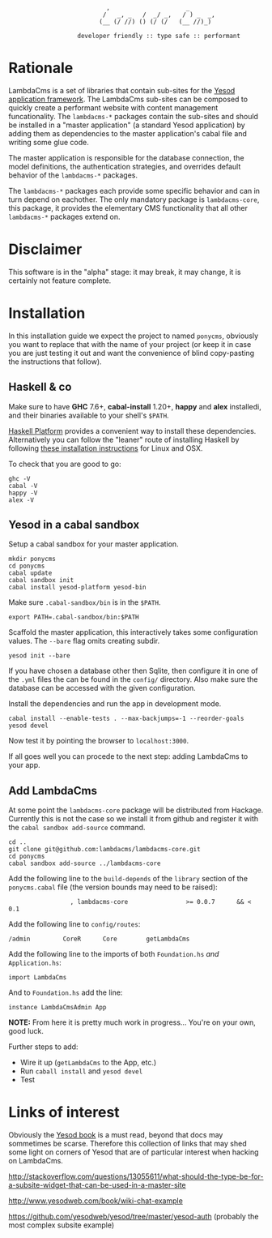 


```
                           ,                     _
                          /   _, _   /  _/ _,   / ) _  _,
                         (__ (/ //) () (/ (/   (__ //)_)

                   developer friendly :: type safe :: performant
```


# Rationale

LambdaCms is a set of libraries that contain sub-sites for the
[Yesod application framework](http://www.yesodweb.com).  The LambdaCms
sub-sites can be composed to quickly create a performant website with
content management funcationality.
The `lambdacms-*` packages contain the sub-sites and should be installed
in a "master application" (a standard Yesod application) by adding them as
dependencies to the master application's cabal file and writing some glue code.

The master application is responsible for the database connection, the model
definitions, the authentication strategies, and overrides default behavior
of the `lambdacms-*` packages.

The `lambdacms-*` packages each provide some specific behavior and can in turn
depend on eachother.  The only mandatory package is `lambdacms-core`, this package,
it provides the elementary CMS functionality that all other `lambdacms-*` packages
extend on.


# Disclaimer

This software is in the "alpha" stage: it may break, it may change, it is
certainly not feature complete.


# Installation

In this installation guide we expect the project to named `ponycms`, obviously
you want to replace that with the name of your project (or keep it in case you
are just testing it out and want the convenience of blind copy-pasting the
instructions that follow).


## Haskell & co

Make sure to have **GHC** 7.6+, **cabal-install** 1.20+, **happy** and **alex**
installedi, and their binaries available to your shell's `$PATH`.

[Haskell Platform](https://www.haskell.org/platform/) provides a convenient way
to install these dependencies. Alternatively you can follow the "leaner" route
of installing Haskell by following
[these installation instructions](http://haskell-lang.org/downloads) for Linux and OSX.

To check that you are good to go:

    ghc -V
    cabal -V
    happy -V
    alex -V


## Yesod in a cabal sandbox

Setup a cabal sandbox for your master application.

    mkdir ponycms
    cd ponycms
    cabal update
    cabal sandbox init
    cabal install yesod-platform yesod-bin

Make sure `.cabal-sandbox/bin` is in the `$PATH`.

    export PATH=.cabal-sandbox/bin:$PATH

Scaffold the master application, this interactively takes some configuration values.
The `--bare` flag omits creating subdir.

    yesod init --bare

If you have chosen a database other then Sqlite, then configure it in one of the `.yml` files
the can be found in the `config/` directory.  Also make sure the database can be accessed with
the given configuration.

Install the dependencies and run the app in development mode.

    cabal install --enable-tests . --max-backjumps=-1 --reorder-goals
    yesod devel

Now test it by pointing the browser to `localhost:3000`.

If all goes well you can procede to the next step: adding LambdaCms to your app.


## Add LambdaCms

At some point the `lambdacms-core` package will be distributed from Hackage.
Currently this is not the case so we install it from github and register it
with the `cabal sandbox add-source` command.

    cd ..
    git clone git@github.com:lambdacms/lambdacms-core.git
    cd ponycms
    cabal sandbox add-source ../lambdacms-core

Add the following line to the `build-depends` of the `library` section of the
`ponycms.cabal` file (the version bounds may need to be raised):

                     , lambdacms-core                >= 0.0.7      && < 0.1

Add the following line to `config/routes`:

    /admin         CoreR      Core        getLambdaCms

Add the following line to the imports of both `Foundation.hs` *and* `Application.hs`:

    import LambdaCms

And to `Foundation.hs` add the line:

    instance LambdaCmsAdmin App

**NOTE:** From here it is pretty much work in progress... You're on your own, good luck.

Further steps to add:

* Wire it up (`getLambdaCms` to the App, etc.)
* Run `caball install` and `yesod devel`
* Test


# Links of interest

Obviously the [Yesod book](http://www.yesodweb.com/book) is a must read,
beyond that docs may sommetimes be scarse.
Therefore this collection of links that may shed some light on corners of Yesod
that are of particular interest when hacking on LambdaCms.

http://stackoverflow.com/questions/13055611/what-should-the-type-be-for-a-subsite-widget-that-can-be-used-in-a-master-site

http://www.yesodweb.com/book/wiki-chat-example

https://github.com/yesodweb/yesod/tree/master/yesod-auth (probably the most complex subsite example)

